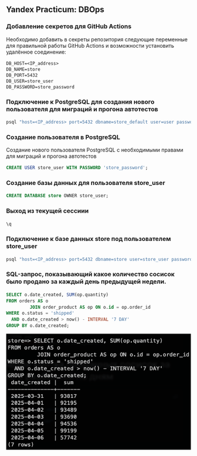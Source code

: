 ## Yandex Practicum: DBOps

### Добавление секретов для GitHub Actions

Необходимо добавить в секреты репозитория следующие переменные для правильной работы GitHub Actions и возможности
установить удалённое соединение:

```properties
DB_HOST=<IP_address>
DB_NAME=store
DB_PORT=5432
DB_USER=store_user
DB_PASSWORD=store_password
```

### Подключение к PostgreSQL для создания нового пользователя для миграций и прогона автотестов

```bash
psql "host=<IP_address> port=5432 dbname=store_default user=user password=password"
```

### Создание пользователя в PostgreSQL

Создание нового пользователя PostgreSQL с необходимыми правами для миграций и прогона автотестов

```sql
CREATE USER store_user WITH PASSWORD 'store_password';
```

### Создание базы данных для пользователя store_user

```sql
CREATE DATABASE store OWNER store_user;
```

### Выход из текущей сессиии

```sql
\q
```

### Подключение к базе данных store под пользователем store_user

```bash
psql "host=<IP_address> port=5432 dbname=store user=store_user password=store_password"
```

### SQL-запрос, показывающий какое количество сосисок было продано за каждый день предыдущей недели.

```sql
SELECT o.date_created, SUM(op.quantity)
FROM orders AS o
         JOIN order_product AS op ON o.id = op.order_id
WHERE o.status = 'shipped'
  AND o.date_created > now() - INTERVAL '7 DAY'
GROUP BY o.date_created;
```

![img.png](img.png)
